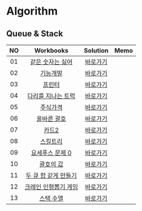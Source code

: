 # Algorithm 
## Queue & Stack
|<center>NO|<center>Workbooks|<center>Solution|<center>Memo|
|:---:|:---:|:---:|:---:|
|01|[같은 숫자는 싫어](https://school.programmers.co.kr/learn/courses/30/lessons/12906)|[<center>바로가기](./Solution/같은%20숫자는%20싫어)||
|02|[기능개발](https://school.programmers.co.kr/learn/courses/30/lessons/42586)|[<center>바로가기](./Solution/기능개발)||
|03|[프린터](https://school.programmers.co.kr/learn/courses/30/lessons/42587)|[<center>바로가기](./Solution/프린터)| |
|04|[다리를 지나는 트럭](https://school.programmers.co.kr/learn/courses/30/lessons/42583)|[<center>바로가기](./Solution/다리를%20지나는%20트럭)||
|05|[주식가격](https://school.programmers.co.kr/learn/courses/30/lessons/42584)|[<center>바로가기](./Solution/주식가격)||
|06|[올바른 괄호](https://school.programmers.co.kr/learn/courses/30/lessons/12909)|[<center>바로가기](./Solution/올바른%20괄호)||
|07|[카드2](https://www.acmicpc.net/problem/2164)|[<center>바로가기](./Solution/카드2)||
|08|[스킬트리](https://school.programmers.co.kr/learn/courses/30/lessons/49993)|[<center>바로가기](./Solution/스킬트리)||
|09|[요세푸스 문제 0](https://school.programmers.co.kr/learn/courses/30/lessons/11866)|[<center>바로가기](./Solution/요세푸스%20문제%200)||
|10|[괄호의 값](https://school.programmers.co.kr/learn/courses/30/lessons/11866)|[<center>바로가기](./Solution/괄호의%20값)||
|11|[두 큐 합 같게 만들기](https://school.programmers.co.kr/learn/courses/30/lessons/118667)|[<center>바로가기](./Solution/두%20큐%20합%20같게%20만들기)||
|12|[크레인 인형뽑기 게임](https://school.programmers.co.kr/learn/courses/30/lessons/64061)|[<center>바로가기](./Solution/크레인%20인형뽑기%20게임)||
|13|[스택 수열](https://www.acmicpc.net/problem/1874)|[<center>바로가기](./Solution/스택%20수열)| |
